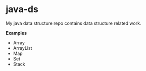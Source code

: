 # java-ds
My java data structure repo contains data structure related work.

**Examples**
* Array
* ArrayList
* Map
* Set
* Stack